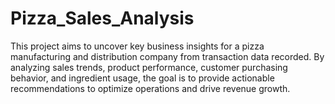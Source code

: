# Pizza_Sales_Analysis
This project aims to uncover key business insights for a pizza manufacturing and distribution company from transaction data recorded. By analyzing sales trends, product performance, customer purchasing behavior, and ingredient usage, the goal is to provide actionable recommendations to optimize operations and drive revenue growth.
